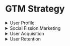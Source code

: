 # GTM Strategy

<details>

<summary>User Profile</summary>

Users aged 25-34 who are interested in Web3, travel, and cryptocurrency, or those who seek a simple and user-friendly app. We target telegram's digital nomads who are both location independent and digitally independent. They lead a phygital lifestyle full of diversities by attaching a curated sequence of gamified behaviors to life. A true self-sovereignty with the nomad in full control.

</details>

<details>

<summary>Social Fission Marketing</summary>

Utilize the social relations of benefit-driven TG users to snowball our user base by incentivizing them through referral program, airdrop NFT, token..etc.&#x20;

</details>

<details>

<summary>User Acquisition</summary>

Promote awareness of MeeTon by circulating elements of MeeTon (e.g., characters, video game music, game background images, short-form videos) to drive high traffic through follow-and-feed social mechanism.&#x20;

</details>

<details>

<summary>User Retention</summary>

Train MeeTON as a user-defined AI treasure hunter through content-based socialization with TG users with in-depth dialogue and creative discussion.&#x20;

</details>

